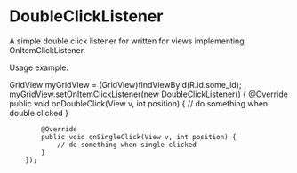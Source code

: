 # DoubleClickListener
A simple double click listener for written for views implementing OnItemClickListener.


Usage example:

GridView myGridView = (GridView)findViewById(R.id.some_id);
myGridView.setOnItemClickListener(new DoubleClickListener() {
            @Override
            public void onDoubleClick(View v, int position) {
               // do something when double clicked
            }

            @Override
            public void onSingleClick(View v, int position) {
                // do something when single clicked
            }
        });
